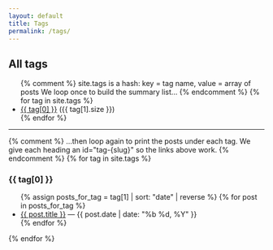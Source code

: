 ```yaml
---
layout: default
title: Tags
permalink: /tags/
---
```


## All tags
<ul>
{% comment %}
site.tags is a hash:  key = tag name,  value = array of posts
We loop once to build the summary list…
{% endcomment %}
{% for tag in site.tags %}
  <li>
    <a href="#tag-{{ tag[0] | slugify }}">{{ tag[0] }}</a>
    ({{ tag[1].size }})
  </li>
{% endfor %}
</ul>

<hr/>

{% comment %}
…then loop again to print the posts under each tag.
We give each heading an id="tag-{slug}" so the links above work.
{% endcomment %}
{% for tag in site.tags %}
### <a id="tag-{{ tag[0] | slugify }}"></a>{{ tag[0] }}
<ul>
  {% assign posts_for_tag = tag[1] | sort: "date" | reverse %}
  {% for post in posts_for_tag %}
    <li>
      <a href="{{ site.baseurl }}{{ post.url }}">{{ post.title }}</a>
      — {{ post.date | date: "%b&nbsp;%d, %Y" }}
    </li>
  {% endfor %}
</ul>
{% endfor %}
